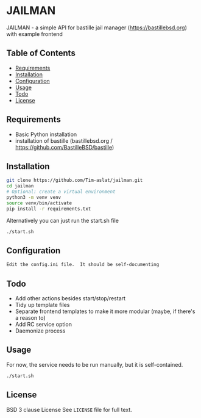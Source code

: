 # JAILMAN

JAILMAN - a simple API for bastille jail manager (https://bastillebsd.org) with example frontend

## Table of Contents

- [Requirements](#requirements)
- [Installation](#installation)
- [Configuration](#configuration)
- [Usage](#usage)
- [Todo](#todo)
- [License](#license)

## Requirements

- Basic Python installation
- installation of bastille (bastillebsd.org / https://github.com/BastilleBSD/bastille)

## Installation

```sh
git clone https://github.com/Tim-aslat/jailman.git
cd jailman
# Optional: create a virtual environment
python3 -m venv venv
source venv/bin/activate
pip install -r requirements.txt
```
Alternatively you can just run the start.sh file
```sh
./start.sh
```

## Configuration

```sh
Edit the config.ini file.  It should be self-documenting

```

## Todo
- Add other actions besides start/stop/restart
- Tidy up template files
- Separate frontend templates to make it more modular (maybe, if there's a reason to)
- Add RC service option
- Daemonize process

## Usage
For now, the service needs to be run manually, but it is self-contained.
```sh
./start.sh
```

## License

BSD 3 clause License
See `LICENSE` file for full text.

